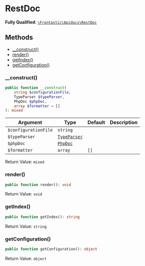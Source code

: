 #  RestDoc

**Fully Qualified**: [`\Frontastic\Apidocs\RestDoc`](../../src/php/RestDoc.php)

## Methods

* [__construct()](#__construct)
* [render()](#render)
* [getIndex()](#getindex)
* [getConfiguration()](#getconfiguration)

### __construct()

```php
public function __construct(
    string $configurationFile,
    TypeParser $typeParser,
    PhpDoc $phpDoc,
    array $formatter = []
): mixed
```

Argument|Type|Default|Description
--------|----|-------|-----------
`$configurationFile`|`string`||
`$typeParser`|[`TypeParser`](TypeParser.md)||
`$phpDoc`|[`PhpDoc`](PhpDoc.md)||
`$formatter`|`array`|`[]`|

Return Value: `mixed`

### render()

```php
public function render(): void
```

Return Value: `void`

### getIndex()

```php
public function getIndex(): string
```

Return Value: `string`

### getConfiguration()

```php
public function getConfiguration(): object
```

Return Value: `object`

